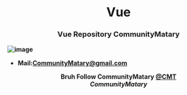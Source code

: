 <h1 align="center">
    Vue
</h1>
    
<div align="center">
    <h3> <strong> Vue Repository CommunityMatary</h3>
</div>


![image](https://user-images.githubusercontent.com/92306660/164239568-7d4ea661-e90b-43d5-969e-5c2feef4e889.png)
 - Mail:CommunityMatary@gmail.com
    
    
<div align="center">
    <b> Bruh Follow CommunityMatary <a href="https://github.com/CMTCLAN">@CMT</a></br><em> CommunityMatary </em> </b>
</div>
 

